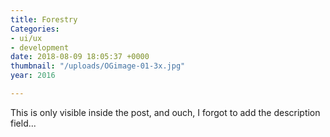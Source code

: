 ```yaml
---
title: Forestry
Categories:
- ui/ux
- development
date: 2018-08-09 18:05:37 +0000
thumbnail: "/uploads/OGimage-01-3x.jpg"
year: 2016

---
```

This is only visible inside the post, and ouch, I forgot to add the description field...
